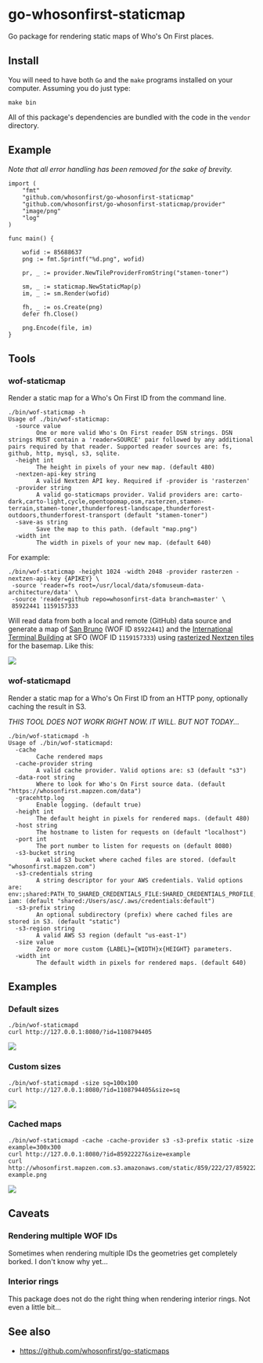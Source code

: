 # go-whosonfirst-staticmap

Go package for rendering static maps of Who's On First places.

## Install

You will need to have both `Go` and the `make` programs installed on your computer. Assuming you do just type:

```
make bin
```

All of this package's dependencies are bundled with the code in the `vendor` directory.

## Example

_Note that all error handling has been removed for the sake of brevity._

```
import (
	"fmt"
	"github.com/whosonfirst/go-whosonfirst-staticmap"
	"github.com/whosonfirst/go-whosonfirst-staticmap/provider"	
	"image/png"		
	"log"
)

func main() {

	wofid := 85688637
	png := fmt.Sprintf("%d.png", wofid)

	pr, _ := provider.NewTileProviderFromString("stamen-toner")
	
	sm, _ := staticmap.NewStaticMap(p)
	im, _ := sm.Render(wofid)

	fh, _ := os.Create(png)
	defer fh.Close()

	png.Encode(file, im)
}
```

## Tools

### wof-staticmap

Render a static map for a Who's On First ID from the command line.

```
./bin/wof-staticmap -h
Usage of ./bin/wof-staticmap:
  -source value
    	One or more valid Who's On First reader DSN strings. DSN strings MUST contain a 'reader=SOURCE' pair followed by any additional pairs required by that reader. Supported reader sources are: fs, github, http, mysql, s3, sqlite.
  -height int
    	The height in pixels of your new map. (default 480)
  -nextzen-api-key string
    	A valid Nextzen API key. Required if -provider is 'rasterzen'
  -provider string
    	A valid go-staticmaps provider. Valid providers are: carto-dark,carto-light,cycle,opentopomap,osm,rasterzen,stamen-terrain,stamen-toner,thunderforest-landscape,thunderforest-outdoors,thunderforest-transport (default "stamen-toner")
  -save-as string
    	Save the map to this path. (default "map.png")
  -width int
    	The width in pixels of your new map. (default 640)
```

For example:

```
./bin/wof-staticmap -height 1024 -width 2048 -provider rasterzen -nextzen-api-key {APIKEY} \
 -source 'reader=fs root=/usr/local/data/sfomuseum-data-architecture/data' \
 -source 'reader=github repo=whosonfirst-data branch=master' \
 85922441 1159157333 
```

Will read data from both a local and remote (GitHub) data source and generate a map of [San Bruno](https://spelunker.whosonfirst.org/id/85922441/) (WOF ID `85922441`) and the [International Terminal Building](https://millsfield.sfomuseum.org/id/115/915/733/3) at SFO (WOF ID `1159157333`) using [rasterized Nextzen tiles](https://github.com/whosonfirst/go-rasterzen) for the basemap. Like this:

![](images/20180830-itb-sanbruno.png)

### wof-staticmapd

Render a static map for a Who's On First ID from an HTTP pony, optionally caching the result in S3.

_THIS TOOL DOES NOT WORK RIGHT NOW. IT WILL. BUT NOT TODAY..._

```
./bin/wof-staticmapd -h
Usage of ./bin/wof-staticmapd:
  -cache
    	Cache rendered maps
  -cache-provider string
    	A valid cache provider. Valid options are: s3 (default "s3")
  -data-root string
    	Where to look for Who's On First source data. (default "https://whosonfirst.mapzen.com/data")
  -gracehttp.log
    	Enable logging. (default true)
  -height int
    	The default height in pixels for rendered maps. (default 480)
  -host string
    	The hostname to listen for requests on (default "localhost")
  -port int
    	The port number to listen for requests on (default 8080)
  -s3-bucket string
    	A valid S3 bucket where cached files are stored. (default "whosonfirst.mapzen.com")
  -s3-credentials string
    	A string descriptor for your AWS credentials. Valid options are: env:;shared:PATH_TO_SHARED_CREDENTIALS_FILE:SHARED_CREDENTIALS_PROFILE; iam: (default "shared:/Users/asc/.aws/credentials:default")
  -s3-prefix string
    	An optional subdirectory (prefix) where cached files are stored in S3. (default "static")
  -s3-region string
    	A valid AWS S3 region (default "us-east-1")
  -size value
    	Zero or more custom {LABEL}={WIDTH}x{HEIGHT} parameters.
  -width int
    	The default width in pixels for rendered maps. (default 640)
```

## Examples

### Default sizes

```
./bin/wof-staticmapd 
curl http://127.0.0.1:8080/?id=1108794405
```

![](images/1108794405.png)

### Custom sizes

```
./bin/wof-staticmapd -size sq=100x100
curl http://127.0.0.1:8080/?id=1108794405&size=sq
```

![](images/1108794405-sq.png)

### Cached maps

```
./bin/wof-staticmapd -cache -cache-provider s3 -s3-prefix static -size example=300x300
curl http://127.0.0.1:8080/?id=85922227&size=example
curl http://whosonfirst.mapzen.com.s3.amazonaws.com/static/859/222/27/85922227-example.png
```

![](images/85922227-example.png)

## Caveats

### Rendering multiple WOF IDs

Sometimes when rendering multiple IDs the geometries get completely borked. I don't know why yet...

### Interior rings

This package does not do the right thing when rendering interior rings. Not even a little bit...

## See also

* https://github.com/whosonfirst/go-staticmaps
